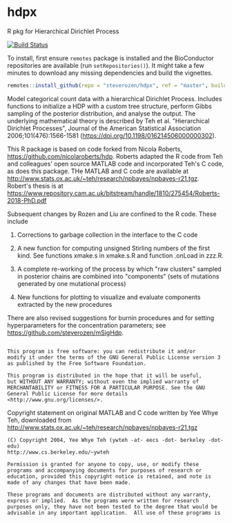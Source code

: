 # hdpx
R pkg for Hierarchical Dirichlet Process

[![Build Status](https://travis-ci.com/steverozen/hdpx.svg?branch=master)](https://travis-ci.com/steverozen/hdpx)

To install, first ensure `remotes` package is installed and the BioConductor repositories are available (run `setRepositories()`). 
It might take a few minutes to download any missing dependencies and build the vignettes. 
```R
remotes::install_github(repo = "steverozen/hdpx", ref = "master", build_vignettes = FALSE)
```

Model categorical count data with a hierarchical Dirichlet
    Process. Includes functions to initialize a HDP with a custom tree
    structure, perform Gibbs sampling of the posterior distribution,
    and analyse the output. The underlying mathematical theory is
    described by Teh et al. 
    "Hierarchical Dirichlet Processes", Journal of the American Statistical
    Association 2006;101(476):1566-1581
    (https://doi.org/10.1198/016214506000000302).

This R package is based on code forked from Nicola Roberts, 
    https://github.com/nicolaroberts/hdp. Roberts adapted the R code
    from Teh and colleagues' open source MATLAB code
    and incorporated Teh's C code, as does this package.
    THe MATLAB and C code are available at
    http://www.stats.ox.ac.uk/~teh/research/npbayes/npbayes-r21.tgz.
    Robert's thesis is at
    https://www.repository.cam.ac.uk/bitstream/handle/1810/275454/Roberts-2018-PhD.pdf
    
Subsequent changes by Rozen and Liu are confined to the R code.
    These include
    
1. Corrections to garbage collection in the interface
    to the C code
    
2. A new function for computing unsigned 
    Stirling numbers of the first kind. See functions xmake.s in xmake.s.R
    and function .onLoad in zzz.R.
    
3. A complete re-working of
    the process by which "raw clusters" sampled in posterior chains are 
    combined into "components" (sets of mutations generated by one 
    mutational process)
    
4. New functions for plotting to visualize 
    and evaluate components extracted by the new procedures
    
There are also
    revised suggestions for burnin procedures and for setting hyperparameters 
    for the concentration parameters; see https://github.com/steverozen/mSigHdp.

```

This program is free software: you can redistribute it and/or 
modify it under the terms of the GNU General Public License version 3 
as published by the Free Software Foundation. 

This program is distributed in the hope that it will be useful, 
but WITHOUT ANY WARRANTY; without even the implied warranty of 
MERCHANTABILITY or FITNESS FOR A PARTICULAR PURPOSE. See the GNU 
General Public License for more details <http://www.gnu.org/licenses/>. 
```

Copyright statement on original MATLAB and C code written by Yee Whye Teh, downloaded from 
http://www.stats.ox.ac.uk/~teh/research/npbayes/npbayes-r21.tgz

```
(C) Copyright 2004, Yee Whye Teh (ywteh -at- eecs -dot- berkeley -dot- edu)
http://www.cs.berkeley.edu/~ywteh

Permission is granted for anyone to copy, use, or modify these
programs and accompanying documents for purposes of research or
education, provided this copyright notice is retained, and note is
made of any changes that have been made.
 
These programs and documents are distributed without any warranty,
express or implied.  As the programs were written for research
purposes only, they have not been tested to the degree that would be
advisable in any important application.  All use of these programs is
```
